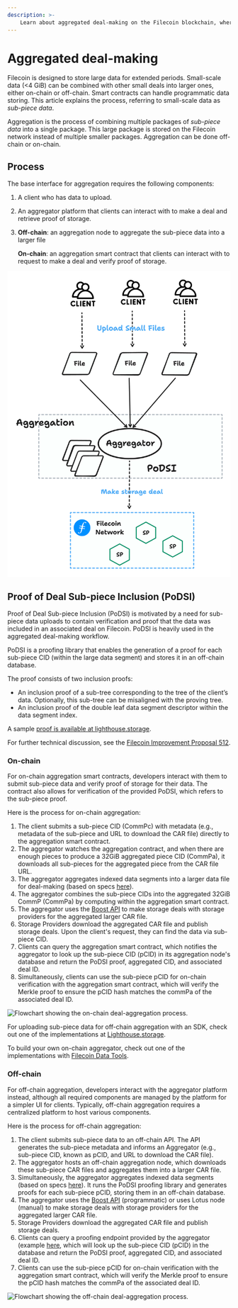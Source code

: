 ```yaml
---
description: >-
    Learn about aggregated deal-making on the Filecoin blockchain, where developers can combine small storage deals into larger, more attractive deals for storage providers.  
---
```


# Aggregated deal-making

Filecoin is designed to store large data for extended periods. Small-scale data (<4 GiB) can be combined with other small deals into larger ones, either on-chain or off-chain. Smart contracts can handle programmatic data storing. This article explains the process, referring to small-scale data as _sub-piece data_.

Aggregation is the process of combining multiple packages of _sub-piece data_ into a single package. This large package is stored on the Filecoin network instead of multiple smaller packages. Aggregation can be done off-chain or on-chain.

## Process

The base interface for aggregation requires the following components:

1. A client who has data to upload.
1. An aggregator platform that clients can interact with to make a deal and retrieve proof of storage.
1. **Off-chain**: an aggregation node to aggregate the sub-piece data into a larger file

    **On-chain**: an aggregation smart contract that clients can interact with to request to make a deal and verify proof of storage.

![Flowchat showing the generic deal-aggregation workflow.](../../.gitbook/assets/smart-contracts-fundamentals-aggregated-deal-making-generic.png)

## Proof of Deal Sub-piece Inclusion (PoDSI)

Proof of Deal Sub-piece Inclusion (PoDSI) is motivated by a need for sub-piece data uploads to contain verification and proof that the data was included in an associated deal on Filecoin. PoDSI is heavily used in the aggregated deal-making workflow.

PoDSI is a proofing library that enables the generation of a proof for each sub-piece CID (within the large data segment) and stores it in an off-chain database.

The proof consists of two inclusion proofs:

- An inclusion proof of a sub-tree corresponding to the tree of the client’s data. Optionally, this sub-tree can be misaligned with the proving tree.
- An inclusion proof of the double leaf data segment descriptor within the data segment index.

A sample [proof is available at lighthouse.storage](https://docs.lighthouse.storage/lighthouse-1/filecoin-virtual-machine/podsi-a-simple-overview).

For further technical discussion, see the [Filecoin Improvement Proposal 512](https://github.com/filecoin-project/FIPs/discussions/512).

### On-chain

For on-chain aggregation smart contracts, developers interact with them to submit sub-piece data and verify proof of storage for their data. The contract also allows for verification of the provided PoDSI, which refers to the sub-piece proof.

Here is the process for on-chain aggregation:

1. The client submits a sub-piece CID (CommPc) with metadata (e.g., metadata of the sub-piece and URL to download the CAR file) directly to the aggregation smart contract.
1. The aggregator watches the aggregation contract, and when there are enough pieces to produce a 32GiB aggregated piece CID (CommPa), it downloads all sub-pieces for the aggregated piece from the CAR file URL.
1. The aggregator aggregates indexed data segments into a larger data file for deal-making (based on specs [here](https://github.com/filecoin-project/FIPs/discussions/512)).
1. The aggregator combines the sub-piece CIDs into the aggregated 32GiB CommP (CommPa) by computing within the aggregation smart contract.
1. The aggregator uses the [Boost API](https://boost.filecoin.io/experimental-features/fvm-contract-deals) to make storage deals with storage providers for the aggregated larger CAR file.
1. Storage Providers download the aggregated CAR file and publish storage deals. Upon the client's request, they can find the data via sub-piece CID.
1. Clients can query the aggregation smart contract, which notifies the aggregator to look up the sub-piece CID (pCID) in its aggregation node's database and return the PoDSI proof, aggregated CID, and associated deal ID.
1. Simultaneously, clients can use the sub-piece pCID for on-chain verification with the aggregation smart contract, which will verify the Merkle proof to ensure the pCID hash matches the commPa of the associated deal ID.

![Flowchart showing the on-chain deal-aggregation process.](../../.gitbook/assets/smart-contracts-fundamentals-aggregated-deal-on-chain.png)

For uploading sub-piece data for off-chain aggregation with an SDK, check out one of the implementations at [Lighthouse.storage](https://docs.lighthouse.storage/lighthouse-1/lighthouse-sdk/functions/upload).

To build your own on-chain aggregator, check out one of the implementations with [Filecoin Data Tools](https://github.com/application-research/fevm-data-segment).

### Off-chain

For off-chain aggregation, developers interact with the aggregator platform instead, although all required components are managed by the platform for a simpler UI for clients. Typically, off-chain aggregation requires a centralized platform to host various components.

Here is the process for off-chain aggregation:

1. The client submits sub-piece data to an off-chain API. The API generates the sub-piece metadata and informs an Aggregator (e.g., sub-piece CID, known as pCID, and URL to download the CAR file).
1. The aggregator hosts an off-chain aggregation node, which downloads these sub-piece CAR files and aggregates them into a larger CAR file.
1. Simultaneously, the aggregator aggregates indexed data segments (based on specs [here](https://github.com/filecoin-project/FIPs/discussions/512)). It runs the PoDSI proofing library and generates proofs for each sub-piece pCID, storing them in an off-chain database.
1. The aggregator uses the [Boost API](https://boost.filecoin.io/experimental-features/fvm-contract-deals) (programmatic) or uses Lotus node (manual) to make storage deals with storage providers for the aggregated larger CAR file.
1. Storage Providers download the aggregated CAR file and publish storage deals.
1. Clients can query a proofing endpoint provided by the aggregator (example [here](https://docs.lighthouse.storage/lighthouse-1/filecoin-virtual-machine/podsi-and-deal-info), which will look up the sub-piece CID (pCID) in the database and return the PoDSI proof, aggregated CID, and associated deal ID.
1. Clients can use the sub-piece pCID for on-chain verification with the aggregation smart contract, which will verify the Merkle proof to ensure the pCID hash matches the commPa of the associated deal ID.

![Flowchart showing the off-chain deal-aggregation process.](../../.gitbook/assets/smart-contracts-fundamentals-aggregated-deal-off-chain.png)
